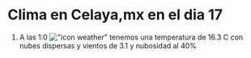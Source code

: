 # Clima en Celaya,mx en el dia 17

1. A las 1:0 !["icon weather"](http://openweathermap.org/img/w/03n.png) tenemos una temperatura de 16.3 C con nubes dispersas y  vientos de 3.1 y nubosidad al 40%
